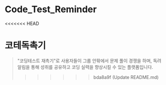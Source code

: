 # Code_Test_Reminder
<<<<<<< HEAD

코테독촉기
=======
> "코딩테스트 재촉기"로 사용자들이 그룹 안팎에서 문제 풀이 경쟁을 하며, 독려 알림을 통해 성취를 공유하고 코딩 실력을 향상시킬 수 있는 플랫폼입니다.
>>>>>>> bda8a9f (Update README.md)
